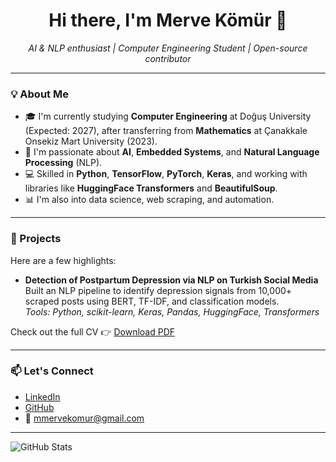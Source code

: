 <h1 align="center">Hi there, I'm Merve Kömür 👋</h1>

<p align="center">
  <em>AI & NLP enthusiast | Computer Engineering Student | Open-source contributor</em>
</p>

---

### 💡 About Me
- 🎓 I'm currently studying **Computer Engineering** at Doğuş University (Expected: 2027), after transferring from **Mathematics** at Çanakkale Onsekiz Mart University (2023).
- 🤖 I'm passionate about **AI**, **Embedded Systems**, and **Natural Language Processing** (NLP).
- 💻 Skilled in **Python**, **TensorFlow**, **PyTorch**, **Keras**, and working with libraries like **HuggingFace Transformers** and **BeautifulSoup**.
- 📊 I'm also into data science, web scraping, and automation.

---

### 🚀 Projects
Here are a few highlights:

- **Detection of Postpartum Depression via NLP on Turkish Social Media**  
  Built an NLP pipeline to identify depression signals from 10,000+ scraped posts using BERT, TF-IDF, and classification models.  
  _Tools: Python, scikit-learn, Keras, Pandas, HuggingFace, Transformers_

Check out the full CV 👉 [Download PDF](./MERVE_KOMUR_CV_2025.pdf)

---

### 📫 Let's Connect

- [LinkedIn](https://www.linkedin.com/in/mervekomur)
- [GitHub](https://github.com/mervekomur)
- 📧 mmervekomur@gmail.com

---

![GitHub Stats](https://github-readme-stats.vercel.app/api?username=mervekomur&show_icons=true&theme=default)